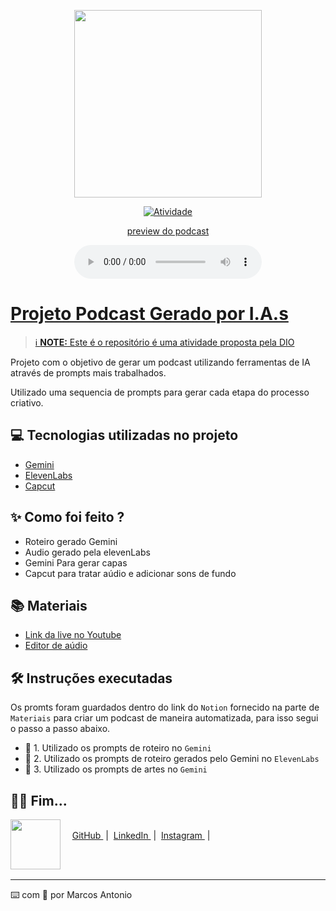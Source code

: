 <p align="center">
<img 
    src="./assets/cover.png.png"
    width="300"
/>
</p>

<p align="center">
<a href="">
    <img 
        src="./assets/cover.png.png" 
        alt="Atividade">
</p>

<p align="center">
    preview do podcast
</p>

<div align="center">
    <audio src="./output/podcast_editado.MP3" controls></audio>
</div>

# Projeto Podcast Gerado por I.A.s


 > ℹ️ **NOTE:** Este é o repositório é uma atividade proposta pela [DIO](https://dio.me)

Projeto com o objetivo de gerar um podcast utilizando ferramentas de IA através de prompts mais trabalhados.

Utilizado uma sequencia de prompts para gerar cada etapa do processo criativo.

## 💻 Tecnologias utilizadas no projeto

- [Gemini](https://gemini.google.com/?hl=pt-BR) 
- [ElevenLabs](https://beta.elevenlabs.io/)
- [Capcut](https://www.capcut.com/pt-br/)

## ✨ Como foi feito ?

- Roteiro gerado Gemini
- Audio gerado pela elevenLabs
- Gemini Para gerar capas
- Capcut para tratar aúdio e adicionar sons de fundo

## 📚 Materiais

- [Link da live no Youtube](https://www.youtube.com)
- [Editor de aúdio](https://www.capcut.com/editor?from_page=landing_page&__action_from=picture_V%C3%ADdeos%20profissionais%20em%20minutos,%20n%C3%A3o%20em%20horas.)


## 🛠️ Instruções executadas

Os promts foram guardados dentro do link do `Notion` fornecido na parte de `Materiais` para criar um podcast de maneira automatizada, para isso segui o passo a passo abaixo.

- 🤖 1. Utilizado os prompts de roteiro no `Gemini`
- 🤖 2. Utilizado os prompts de roteiro gerados pelo Gemini no  `ElevenLabs`
- 🤖 3. Utilizado os prompts de artes no `Gemini`

## 👨‍💻 Fim...

<p>
    <img 
      align=left 
      margin=10 
      width=80 
      src=""
    />
    <p><br>
    &nbsp&nbsp&nbsp
    <a 
        href="">
        GitHub
    </a>
    &nbsp;|&nbsp;
    <a 
        href="">
        LinkedIn
    </a>
    &nbsp;|&nbsp;
    <a 
        href="">
        Instagram
    </a>
    &nbsp;|&nbsp;</p>
</p>
<br/><br/>
<p>

---

⌨️ com 💜 por Marcos Antonio
